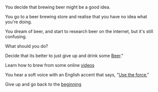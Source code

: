 You decide that brewing beer might be a good idea.

You go to a beer brewing store and realise that you have no idea what you're doing.

You dream of beer, and start to research beer on the internet, but it's still confusing.

What should you do?

Decide that its better to just give up and drink some [Beer](https://www.youtube.com/watch?v=yzcEG_JoVuo)."

Learn how to brew from some online [videos](https://www.youtube.com/watch?v=qCW-SVPCw4Y)

You hear a soft voice with an English accent that says, "[Use the force.](use-the-force/force.md)"

Give up and go back to the [beginning](../marshmallow.md)
